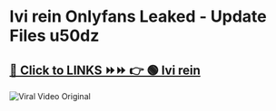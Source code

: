 
 # Ivi rein Onlyfans Leaked - Update Files u50dz

## <h2><a href="https://clipsfans.com/Ivi_rein&ref=git">🔗 Click to LINKS ⏩⏩ 👉 🟢 Ivi rein </a></h2>

<a href="https://clipsfans.com/Ivi_rein&ref=git" rel="nofollow" data-target="animated-image.originalLink"><img src="https://i.ibb.co.com/xMMVF88/686577567.gif" alt="Viral Video Original" style="max-width: 100%; display: inline-block;" data-target="animated-image.originalImage"></a>

